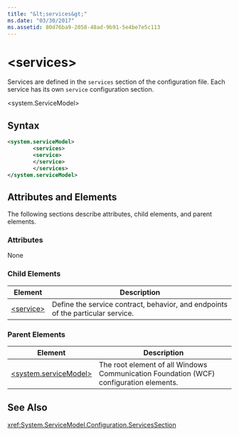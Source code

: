 ```yaml
---
title: "&lt;services&gt;"
ms.date: "03/30/2017"
ms.assetid: 80d76ba9-2058-48ad-9b91-5e4be7e5c113
---
```

# &lt;services&gt;
Services are defined in the `services` section of the configuration file. Each service has its own `service` configuration section.  
  
 \<system.ServiceModel>  
  
## Syntax  
  
```xml  
<system.serviceModel>  
        <services>  
        <service>  
        </service>  
        </services>  
</system.serviceModel>  
```  
  
## Attributes and Elements  
 The following sections describe attributes, child elements, and parent elements.  
  
### Attributes  
 None  
  
### Child Elements  
  
|Element|Description|  
|-------------|-----------------|  
|[\<service>](../../../../../docs/framework/configure-apps/file-schema/wcf/service.md)|Define the service contract, behavior, and endpoints of the particular service.|  
  
### Parent Elements  
  
|Element|Description|  
|-------------|-----------------|  
|[\<system.serviceModel>](../../../../../docs/framework/configure-apps/file-schema/wcf/system-servicemodel.md)|The root element of all Windows Communication Foundation (WCF) configuration elements.|  
  
## See Also  
 <xref:System.ServiceModel.Configuration.ServicesSection>
